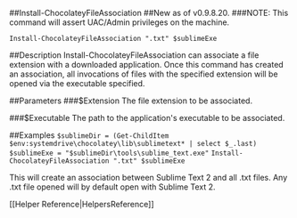 ##Install-ChocolateyFileAssociation
##New as of v0.9.8.20.
###NOTE: This command will assert UAC/Admin privileges on the machine.  
  
`Install-ChocolateyFileAssociation ".txt" $sublimeExe`  
  
##Description
Install-ChocolateyFileAssociation can associate a file extension 
with a downloaded application. Once this command has created an 
association, all invocations of files with the specified extension 
will be opened via the executable specified.
  
##Parameters
###$Extension
The file extension to be associated.
  
###$Executable
The path to the application's executable to be associated. 
  
##Examples
`$sublimeDir = (Get-ChildItem $env:systemdrive\chocolatey\lib\sublimetext* | select $_.last)`
`$sublimeExe = "$sublimeDir\tools\sublime_text.exe"`
`Install-ChocolateyFileAssociation ".txt" $sublimeExe`

This will create an association between Sublime Text 2 and all .txt files. Any .txt file opened will by default open with Sublime Text 2.
  
[[Helper Reference|HelpersReference]]  